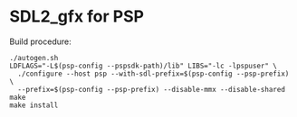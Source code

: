 # SDL2_gfx for PSP

Build procedure:

```shell
./autogen.sh
LDFLAGS="-L$(psp-config --pspsdk-path)/lib" LIBS="-lc -lpspuser" \
  ./configure --host psp --with-sdl-prefix=$(psp-config --psp-prefix) \
  --prefix=$(psp-config --psp-prefix) --disable-mmx --disable-shared
make
make install
```

